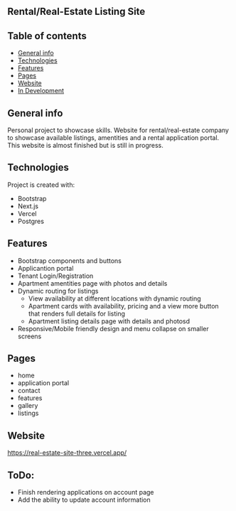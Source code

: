 ## Rental/Real-Estate Listing Site
## Table of contents
* [General info](#general-info)
* [Technologies](#technologies)
* [Features](#features)
* [Pages](#pages)
* [Website](#website)
* [In Development](#todo)

## General info
Personal project to showcase skills. Website for rental/real-estate company to showcase available listings, amentities and a rental application portal. This website is almost finished but is still in progress.
	
## Technologies
Project is created with:
* Bootstrap
* Next.js
* Vercel
* Postgres

## Features
* Bootstrap components and buttons
* Applicantion portal
* Tenant Login/Registration
* Apartment amentities page with photos and details
* Dynamic routing for listings
  - View availability at different locations with dynamic routing
  - Apartment cards with availability, pricing and a view more button that renders full details for listing
  - Apartment listing details page with details and photosd
* Responsive/Mobile friendly design and menu collapse on smaller screens

## Pages
* home
* application portal
* contact
* features
* gallery
* listings

## Website
https://real-estate-site-three.vercel.app/


## ToDo:
* Finish rendering applications on account page
* Add the ability to update account information

